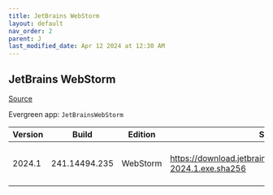 ```yaml
---
title: JetBrains WebStorm
layout: default
nav_order: 2
parent: J
last_modified_date: Apr 12 2024 at 12:30 AM
---
```


## JetBrains WebStorm

[Source](https://www.jetbrains.com/webstorm)

Evergreen app: `JetBrainsWebStorm`

| Version | Build         | Edition  | Sha256                                                             | Date       | Size      | Type | URI                                                                                                                        |
| ------- | ------------- | -------- | ------------------------------------------------------------------ | ---------- | --------- | ---- | -------------------------------------------------------------------------------------------------------------------------- |
| 2024.1  | 241.14494.235 | WebStorm | https://download.jetbrains.com/webstorm/WebStorm-2024.1.exe.sha256 | 04/04/2024 | 602454568 | exe  | [https://download.jetbrains.com/webstorm/WebStorm-2024.1.exe](https://download.jetbrains.com/webstorm/WebStorm-2024.1.exe) |
